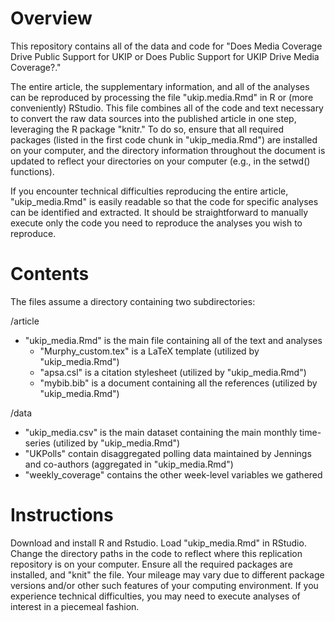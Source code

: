 # Overview

This repository contains all of the data and code for "Does Media Coverage Drive Public Support for UKIP or Does Public Support for UKIP Drive Media Coverage?."

The entire article, the supplementary information, and all of the analyses can be reproduced by processing the file "ukip.media.Rmd" in R or (more conveniently) RStudio. This file combines all of the code and text necessary to convert the raw data sources into the published article in one step, leveraging the R package "knitr." To do so, ensure that all required packages (listed in the first code chunk in "ukip_media.Rmd") are installed on your computer, and the directory information throughout the document is updated to reflect your directories on your computer (e.g., in the setwd() functions).

If you encounter technical difficulties reproducing the entire article, "ukip_media.Rmd" is easily readable so that the code for specific analyses can be identified and extracted. It should be straightforward to manually execute only the code you need to reproduce the analyses you wish to reproduce.

# Contents

The files assume a directory containing two subdirectories:

/article
  - "ukip_media.Rmd" is the main file containing all of the text and analyses
    - "Murphy_custom.tex" is a LaTeX template (utilized by "ukip_media.Rmd")
    - "apsa.csl" is a citation stylesheet (utilized by "ukip_media.Rmd")
    - "mybib.bib" is a document containing all the references  (utilized by "ukip_media.Rmd")
    
/data 
  - "ukip_media.csv" is the main dataset containing the main monthly time-series (utilized by "ukip_media.Rmd")
  - "UKPolls" contain disaggregated polling data maintained by Jennings and co-authors (aggregated in "ukip_media.Rmd")
  - "weekly_coverage" contains the other week-level variables we gathered
  
# Instructions

Download and install R and Rstudio. Load "ukip_media.Rmd" in RStudio. Change the directory paths in the code to reflect where this replication repository is on your computer. Ensure all the required packages are installed, and "knit" the file. Your mileage may vary due to different package versions and/or other such features of your computing environment. If you experience technical difficulties, you may need to execute analyses of interest in a piecemeal fashion.
